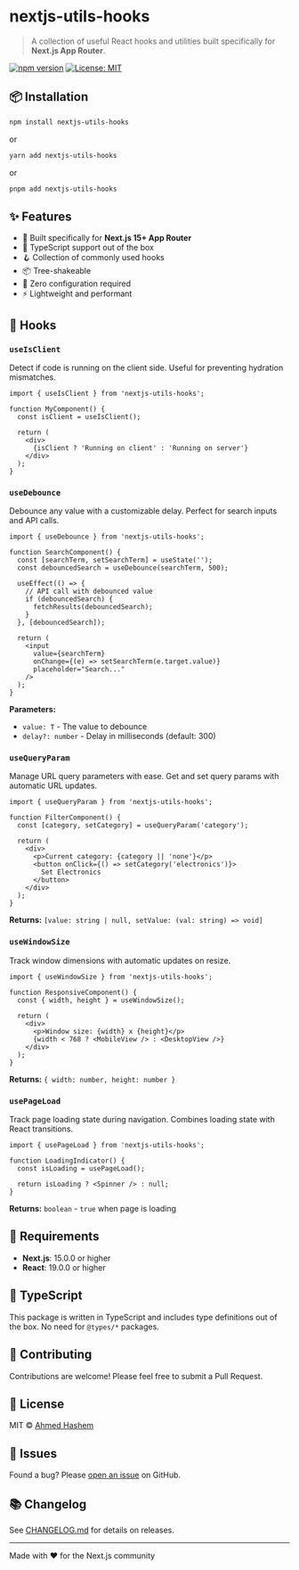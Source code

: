 # nextjs-utils-hooks

> A collection of useful React hooks and utilities built specifically for **Next.js App Router**.

[![npm version](https://img.shields.io/npm/v/nextjs-utils-hooks.svg)](https://www.npmjs.com/package/nextjs-utils-hooks)
[![License: MIT](https://img.shields.io/badge/License-MIT-yellow.svg)](https://opensource.org/licenses/MIT)

## 📦 Installation

```bash
npm install nextjs-utils-hooks
```

or

```bash
yarn add nextjs-utils-hooks
```

or

```bash
pnpm add nextjs-utils-hooks
```

## ✨ Features

- 🚀 Built specifically for **Next.js 15+ App Router**
- 🎯 TypeScript support out of the box
- 🪝 Collection of commonly used hooks
- 📦 Tree-shakeable
- 🔧 Zero configuration required
- ⚡ Lightweight and performant

## 🎯 Hooks

### `useIsClient`

Detect if code is running on the client side. Useful for preventing hydration mismatches.

```tsx
import { useIsClient } from 'nextjs-utils-hooks';

function MyComponent() {
  const isClient = useIsClient();

  return (
    <div>
      {isClient ? 'Running on client' : 'Running on server'}
    </div>
  );
}
```

### `useDebounce`

Debounce any value with a customizable delay. Perfect for search inputs and API calls.

```tsx
import { useDebounce } from 'nextjs-utils-hooks';

function SearchComponent() {
  const [searchTerm, setSearchTerm] = useState('');
  const debouncedSearch = useDebounce(searchTerm, 500);

  useEffect(() => {
    // API call with debounced value
    if (debouncedSearch) {
      fetchResults(debouncedSearch);
    }
  }, [debouncedSearch]);

  return (
    <input
      value={searchTerm}
      onChange={(e) => setSearchTerm(e.target.value)}
      placeholder="Search..."
    />
  );
}
```

**Parameters:**
- `value: T` - The value to debounce
- `delay?: number` - Delay in milliseconds (default: 300)

### `useQueryParam`

Manage URL query parameters with ease. Get and set query params with automatic URL updates.

```tsx
import { useQueryParam } from 'nextjs-utils-hooks';

function FilterComponent() {
  const [category, setCategory] = useQueryParam('category');

  return (
    <div>
      <p>Current category: {category || 'none'}</p>
      <button onClick={() => setCategory('electronics')}>
        Set Electronics
      </button>
    </div>
  );
}
```

**Returns:** `[value: string | null, setValue: (val: string) => void]`

### `useWindowSize`

Track window dimensions with automatic updates on resize.

```tsx
import { useWindowSize } from 'nextjs-utils-hooks';

function ResponsiveComponent() {
  const { width, height } = useWindowSize();

  return (
    <div>
      <p>Window size: {width} x {height}</p>
      {width < 768 ? <MobileView /> : <DesktopView />}
    </div>
  );
}
```

**Returns:** `{ width: number, height: number }`

### `usePageLoad`

Track page loading state during navigation. Combines loading state with React transitions.

```tsx
import { usePageLoad } from 'nextjs-utils-hooks';

function LoadingIndicator() {
  const isLoading = usePageLoad();

  return isLoading ? <Spinner /> : null;
}
```

**Returns:** `boolean` - `true` when page is loading

## 🔧 Requirements

- **Next.js**: 15.0.0 or higher
- **React**: 19.0.0 or higher

## 📝 TypeScript

This package is written in TypeScript and includes type definitions out of the box. No need for `@types/*` packages.

## 🤝 Contributing

Contributions are welcome! Please feel free to submit a Pull Request.

## 📄 License

MIT © [Ahmed Hashem](https://github.com/yourusername)

## 🐛 Issues

Found a bug? Please [open an issue](https://github.com/yourusername/nextjs-utils-hooks/issues) on GitHub.

## 📚 Changelog

See [CHANGELOG.md](./CHANGELOG.md) for details on releases.

---

Made with ❤️ for the Next.js community
